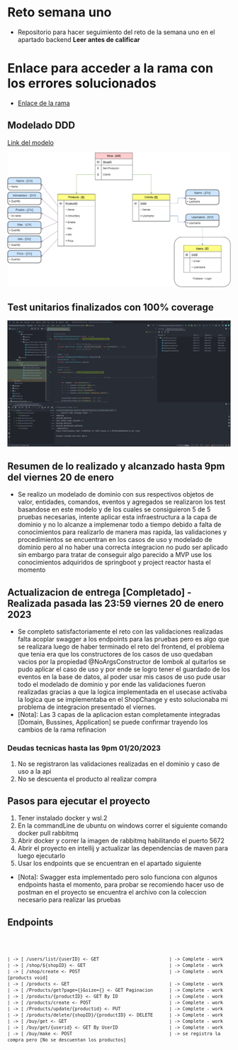 # Reto semana uno
- Repositorio para hacer seguimiento del reto de la semana uno en el apartado backend <b>Leer antes de calificar</b>

# Enlace para acceder a la rama con los errores solucionados 
- [Enlace de la rama](https://github.com/seb4stian69/RetoBackendSemanaUno/tree/refinacion)

## Modelado DDD
[Link del modelo](https://drive.google.com/file/d/1_VptWwTI1YwK6NqEzjqvSOe6rDog6Tc4/view?usp=sharing)

![Imagen modelado](https://github.com/seb4stian69/RetoBackendSemanaUno/blob/main/Photos/DiagramaDDDRetoSemanaUno-Modelado%20-%20%5BTienda%5D.png)

## Test unitarios finalizados con 100% coverage
![Test completados](https://github.com/seb4stian69/RetoBackendSemanaUno/blob/main/Photos/ImagenPruebaTestCompletados100%25.jpeg)

## Resumen de lo realizado y alcanzado hasta 9pm del viernes 20 de enero
- Se realizo un modelado de dominio con sus respectivos objetos de valor, entidades, comandos, eventos y agregados se realizaron los test basandose en este modelo y de los cuales se consiguieron 5 de 5 pruebas necesarias, intente aplicar esta infraestructura a la capa de dominio y no lo alcanze a implemenar todo a tiempo debido a falta de conocimientos para realizarlo de manera mas rapida, las validaciones y procedimientos se encuentran en los casos de uso y modelado de dominio pero al no haber una correcta integracion no pudo ser aplicado sin embargo para tratar de conseguir algo parecido a MVP use los conocimientos adquiridos de springboot y project reactor hasta el momento

## Actualizacion de entrega [Completado] - Realizada pasada las 23:59 viernes 20 de enero 2023
- Se completo satisfactoriamente el reto con las validaciones realizadas falta acoplar swagger a los endpoints para las pruebas pero es algo que se realizara luego de haber terminado el reto del frontend, el problema que tenia era que los constructores de los casos de uso quedaban vacios por la propiedad @NoArgsConstructor de lombok al quitarlos se pudo aplicar el caso de uso y por ende se logro tener el guardado de los eventos en la base de datos, al poder usar mis casos de uso pude usar todo el modelado de dominio y por ende las validaciones fueron realizadas gracias a que la logica implementada en el usecase activaba la logica que se implementaba en el ShopChange y esto solucionaba mi problema de integracion presentado el viernes.
- [Nota]: Las 3 capas de la aplicacion estan completamente integradas [Domain, Bussines, Application] se puede confirmar trayendo los cambios de la rama refinacion

### Deudas tecnicas hasta las 9pm 01/20/2023
1. No se registraron las validaciones realizadas en el dominio y caso de uso a la api
2. No se descuenta el producto al realizar compra

## Pasos para ejecutar el proyecto
1. Tener instalado docker y wsl.2
2. En la commandLine de ubuntu on windows correr el siguiente comando docker pull rabbitmq
3. Abrir docker y correr la imagen de rabbitmq habilitando el puerto 5672
4. Abrir el proyecto en intellij y actualizar las dependencias de maven para luego ejecutarlo
5. Usar los endpoints que se encuentran en el apartado siguiente
- [Nota]: Swagger esta implementado pero solo funciona con algunos endpoints hasta el momento, para probar se recomiendo hacer uso de postman en el proyecto se encuentra el archivo con la coleccion necesario para realizar las pruebas

## Endpoints

<code>

    | -> [ /users/list/{userID} <- GET                          | -> Complete - work
    | -> [ /shop/${shopID} <- GET                               | -> Complete - work
    | -> [ /shop/create <- POST                                 | -> Complete - work [products void]
    | -> [ /products <- GET                                     | -> Complete - work
    | -> [ /Products/get?page={}&size={} <- GET Paginacion      | -> Complete - work
    | -> [ /products/{productID} <- GET By ID                   | -> Complete - work
    | -> [ /products/create <- POST                             | -> Complete - work
    | -> [ /Products/update/{productid} <- PUT                  | -> Complete - work
    | -> [ /products/delete/{shopID}/{productID} <- DELETE      | -> Complete - work
    | -> [ /buy/get <- GET                                      | -> Complete - work
    | -> [ /buy/get/{userid} <- GET By UserID                   | -> Complete - work
    | -> [ /buy/make <- POST                                    | -> se registra la compra pero [No se descuentan los productos]

</code>
